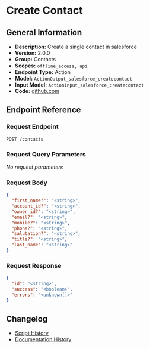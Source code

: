 <!-- BEGIN GENERATED CONTENT -->
# Create Contact

## General Information

- **Description:** Create a single contact in salesforce
- **Version:** 2.0.0
- **Group:** Contacts
- **Scopes:** `offline_access, api`
- **Endpoint Type:** Action
- **Model:** `ActionOutput_salesforce_createcontact`
- **Input Model:** `ActionInput_salesforce_createcontact`
- **Code:** [github.com](https://github.com/NangoHQ/integration-templates/tree/main/integrations/salesforce/actions/create-contact.ts)


## Endpoint Reference

### Request Endpoint

`POST /contacts`

### Request Query Parameters

_No request parameters_

### Request Body

```json
{
  "first_name?": "<string>",
  "account_id?": "<string>",
  "owner_id?": "<string>",
  "email?": "<string>",
  "mobile?": "<string>",
  "phone?": "<string>",
  "salutation?": "<string>",
  "title?": "<string>",
  "last_name": "<string>"
}
```

### Request Response

```json
{
  "id": "<string>",
  "success": "<boolean>",
  "errors": "<unknown[]>"
}
```

## Changelog

- [Script History](https://github.com/NangoHQ/integration-templates/commits/main/integrations/salesforce/actions/create-contact.ts)
- [Documentation History](https://github.com/NangoHQ/integration-templates/commits/main/integrations/salesforce/actions/create-contact.md)

<!-- END  GENERATED CONTENT -->

